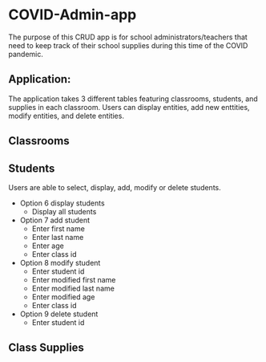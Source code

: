 # COVID-Admin-app
The purpose of this CRUD app is for school administrators/teachers that need to keep track of their school supplies during this time of the COVID pandemic.

## Application:
The application takes 3 different tables featuring classrooms, students, and supplies in each classroom. Users can display entities, add new enttities, modify entities, and delete entities.

## Classrooms

## Students
Users are able to select, display, add, modify or delete students. 

* Option 6 display students
  * Display all students
* Option 7 add student
  * Enter first name
  * Enter last name
  * Enter age
  * Enter class id
* Option 8 modify student
  * Enter student id
  * Enter modified first name
  * Enter modified last name
  * Enter modified age
  * Enter class id
* Option 9 delete student
  * Enter student id 


## Class Supplies
